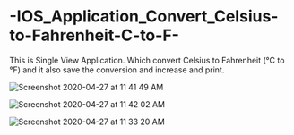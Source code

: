 # -IOS_Application_Convert_Celsius-to-Fahrenheit-C-to-F-
This is Single View Application.
Which convert Celsius to Fahrenheit (°C to °F) and it also save the conversion and increase and print.

![Screenshot 2020-04-27 at 11 41 49 AM](https://user-images.githubusercontent.com/49443497/80339394-29649000-887c-11ea-8799-1b59314af57a.png)


![Screenshot 2020-04-27 at 11 42 02 AM](https://user-images.githubusercontent.com/49443497/80339477-587b0180-887c-11ea-9852-2bd1dc41f5fc.png)


![Screenshot 2020-04-27 at 11 33 20 AM](https://user-images.githubusercontent.com/49443497/80339010-61b79e80-887b-11ea-8226-e151821b4e3d.png)
